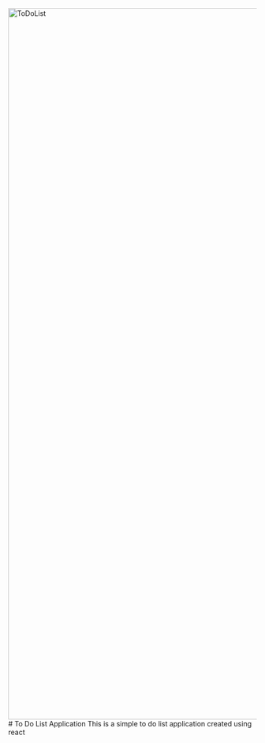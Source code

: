 <img width="1440" alt="ToDoList" src="https://user-images.githubusercontent.com/58525723/211612149-8fb5af8e-6214-4070-a2fd-fc5bc2631da9.png">
# To Do List Application
This is a simple to do list application created using react
